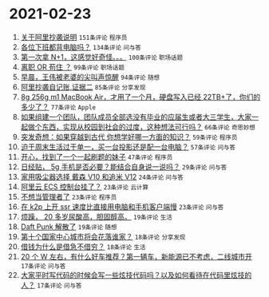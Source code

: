 # 2021-02-23

1. [关于阿里抄袭说明](https://www.v2ex.com/t/755379) `151条评论` `程序员`
1. [各位下班都背电脑吗？](https://www.v2ex.com/t/755308) `134条评论` `问与答`
1. [第一次拿 N+1，这感觉好奇怪。。。](https://www.v2ex.com/t/755313) `100条评论` `职场话题`
1. [离职 OR 苟住 ？](https://www.v2ex.com/t/755376) `99条评论` `职场话题`
1. [早晨，王伟被老婆的尖叫声惊醒](https://www.v2ex.com/t/755305) `94条评论` `随想`
1. [阿里抄袭自记账,证据二](https://www.v2ex.com/t/755348) `85条评论` `分享发现`
1. [8g 256g m1 MacBook Air，才用了一个月，硬盘写入已经 22TB+了，你们的多少了？](https://www.v2ex.com/t/755498) `77条评论` `Apple`
1. [如果组建一个团队，团队成员全部选没有毕业的应届生或者大三学生，大家一起做个东西，实现从校园到社会的过度，这种想法可行吗？](https://www.v2ex.com/t/755317) `66条评论` `奇思妙想`
1. [突发奇想：如果穿越到古代 你想学好哪一方面的知识？](https://www.v2ex.com/t/755462) `59条评论` `程序员`
1. [迫于周末生活过于单一，买一台投影还是配一台电脑？](https://www.v2ex.com/t/755495) `57条评论` `问与答`
1. [开心，找到了一个一起刷题的妹子](https://www.v2ex.com/t/755557) `47条评论` `程序员`
1. [日经贴， 5g 手机是否必要？能结合自身说一说吗？](https://www.v2ex.com/t/755493) `29条评论` `问与答`
1. [家用吸尘器选择 戴森 V10 和追米 V12](https://www.v2ex.com/t/755311) `24条评论` `问与答`
1. [阿里云 ECS 控制台挂了？](https://www.v2ex.com/t/755485) `23条评论` `云计算`
1. [不想当管理者了](https://www.v2ex.com/t/755437) `23条评论` `程序员`
1. [在 k2p 上开 ssr 速度比直接用电脑和手机客户端慢](https://www.v2ex.com/t/755316) `23条评论` `问与答`
1. [烦躁， 20 多岁尿酸高，胆固醇高。](https://www.v2ex.com/t/755360) `19条评论` `生活`
1. [Daft Punk 解散了](https://www.v2ex.com/t/755307) `19条评论` `随想`
1. [第十个国家中心城市将会花落谁家？](https://www.v2ex.com/t/755577) `18条评论` `分享发现`
1. [借钱为什么是借急不借穷？](https://www.v2ex.com/t/755459) `18条评论` `生活`
1. [20 个 W 左右，有什么好车推荐？第一辆车，新能源已不考虑，二线城市开](https://www.v2ex.com/t/755539) `17条评论` `问与答`
1. [大家平时写代码的时候会写一些炫技代码吗？以及如何看待在代码里炫技的人？](https://www.v2ex.com/t/755441) `17条评论` `问与答`

